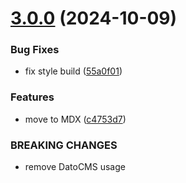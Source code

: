 # [3.0.0](https://github.com/DCKT/thomasdeconinck.fr/compare/v2.0.6...v3.0.0) (2024-10-09)


### Bug Fixes

* fix style build ([55a0f01](https://github.com/DCKT/thomasdeconinck.fr/commit/55a0f01d144afe0af8548b3809848e261bec0816))


### Features

* move to MDX ([c4753d7](https://github.com/DCKT/thomasdeconinck.fr/commit/c4753d7cd29e6f1ca235ffc346d5b42f2f43560b))


### BREAKING CHANGES

* remove DatoCMS usage
